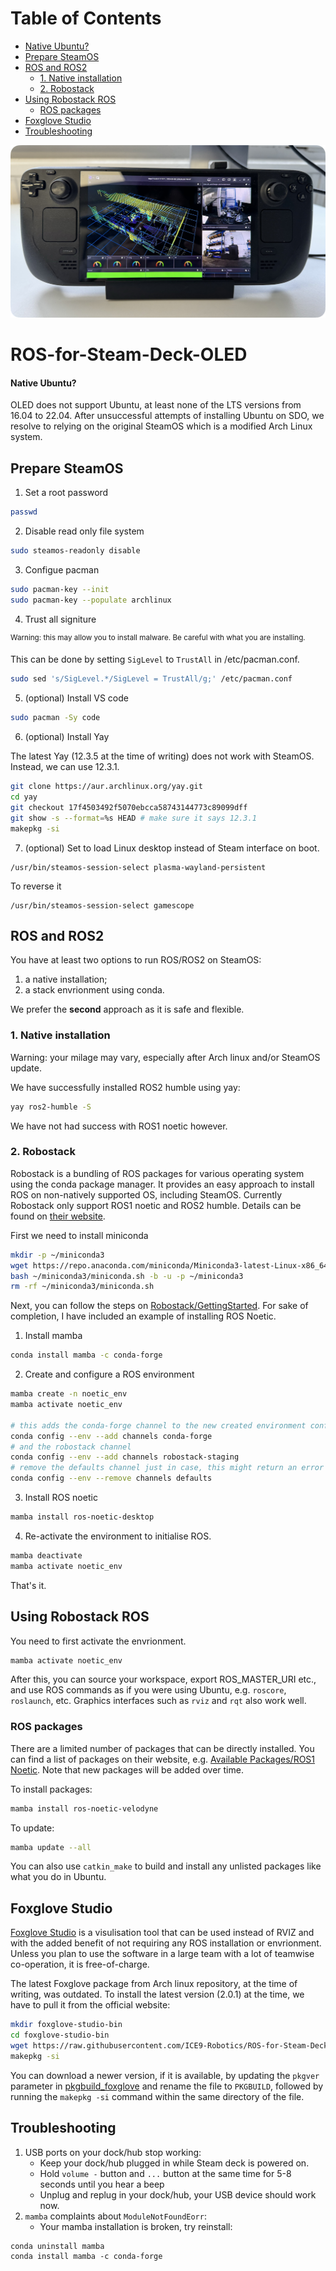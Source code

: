 # Table of Contents
- [Native Ubuntu?](#native-ubuntu?)
- [Prepare SteamOS](#prepare-steamos)
- [ROS and ROS2](#ros-and-ros2)
  * [1. Native installation](#1-native-installation)
  * [2. Robostack](#2-robostack)
- [Using Robostack ROS](#using-robostack-ros)
  * [ROS packages](#ros-packages)
- [Foxglove Studio](#foxglove-studio)
- [Troubleshooting](#troubleshooting)
  
![foxglove_on_steamdeck.jpeg](files/foxglove_on_steamdeck.png)

# ROS-for-Steam-Deck-OLED

#### Native Ubuntu?
OLED does not support Ubuntu, at least none of the LTS versions from 16.04 to 22.04. After unsuccessful attempts of installing Ubuntu on SDO, we resolve to relying on the original SteamOS which is a modified Arch Linux system.

## Prepare SteamOS
1. Set a root password
```sh
passwd
```

2. Disable read only file system
```sh
sudo steamos-readonly disable
```

3. Configue pacman
```sh
sudo pacman-key --init
sudo pacman-key --populate archlinux
```

4. Trust all signiture
 
<sup>Warning: this may allow you to install malware. Be careful with what you are installing.</sup>

This can be done by setting `SigLevel` to `TrustAll` in /etc/pacman.conf.
```sh
sudo sed 's/SigLevel.*/SigLevel = TrustAll/g;' /etc/pacman.conf
```

5. (optional) Install VS code
```sh
sudo pacman -Sy code
```

6. (optional) Install Yay

The latest Yay (12.3.5 at the time of writing) does not work with SteamOS. Instead, we can use 12.3.1.
```sh
git clone https://aur.archlinux.org/yay.git
cd yay
git checkout 17f4503492f5070ebcca58743144773c89099dff
git show -s --format=%s HEAD # make sure it says 12.3.1
makepkg -si
```

7. (optional) Set to load Linux desktop instead of Steam interface on boot.
```
/usr/bin/steamos-session-select plasma-wayland-persistent
```
To reverse it
```
/usr/bin/steamos-session-select gamescope
```

## ROS and ROS2
You have at least two options to run ROS/ROS2 on SteamOS: 

1. a native installation;
2. a stack envrionment using conda.
 
We prefer the **second** approach as it is safe and flexible.

### 1. Native installation
Warning: your milage may vary, especially after Arch linux and/or SteamOS update.

We have successfully installed ROS2 humble using yay:
```sh
yay ros2-humble -S
```

We have not had success with ROS1 noetic however.

### 2. Robostack
Robostack is a bundling of ROS packages for various operating system using the conda package manager. It provides an easy approach to install ROS on non-natively supported OS, including SteamOS. Currently Robostack only support ROS1 noetic and ROS2 humble. Details can be found on [their website](https://robostack.github.io).

First we need to install miniconda
```sh
mkdir -p ~/miniconda3
wget https://repo.anaconda.com/miniconda/Miniconda3-latest-Linux-x86_64.sh -O ~/miniconda3/miniconda.sh
bash ~/miniconda3/miniconda.sh -b -u -p ~/miniconda3
rm -rf ~/miniconda3/miniconda.sh
```

Next, you can follow the steps on [Robostack/GettingStarted](https://robostack.github.io/GettingStarted.html#__tabbed_1_1). For sake of completion, I have included an example of installing ROS Noetic.
1. Install mamba
```sh
conda install mamba -c conda-forge
```

2. Create and configure a ROS environment
```sh
mamba create -n noetic_env
mamba activate noetic_env

# this adds the conda-forge channel to the new created environment configuration 
conda config --env --add channels conda-forge
# and the robostack channel
conda config --env --add channels robostack-staging
# remove the defaults channel just in case, this might return an error if it is not in the list which is ok
conda config --env --remove channels defaults
```

3. Install ROS noetic
```sh
mamba install ros-noetic-desktop
```

4. Re-activate the environment to initialise ROS.
```sh
mamba deactivate
mamba activate noetic_env
```

That's it.

## Using Robostack ROS
You need to first activate the envrionment.
```sh
mamba activate noetic_env
```
After this, you can source your workspace, export ROS_MASTER_URI etc., and use ROS commands as if you were using Ubuntu, e.g. `roscore`, `roslaunch`, etc. Graphics interfaces such as `rviz` and `rqt` also work well.

### ROS packages
There are a limited number of packages that can be directly installed. You can find a list of packages on their website, e.g. [Available Packages/ROS1 Noetic](https://robostack.github.io/noetic.html). Note that new packages will be added over time.

To install packages:
```sh
mamba install ros-noetic-velodyne
```

To update:
```sh
mamba update --all
```

You can also use `catkin_make` to build and install any unlisted packages like what you do in Ubuntu.

## Foxglove Studio
[Foxglove Studio](https://app.foxglove.dev) is a visulisation tool that can be used instead of RVIZ and with the added benefit of not requiring any ROS installation or envrionment. Unless you plan to use the software in a large team with a lot of teamwise co-operation, it is free-of-charge.

The latest Foxglove package from Arch linux repository, at the time of writing, was outdated. To install the latest version (2.0.1) at the time, we have to pull it from the official website:
```sh
mkdir foxglove-studio-bin
cd foxglove-studio-bin
wget https://raw.githubusercontent.com/ICE9-Robotics/ROS-for-Steam-Deck-OLED/main/files/pkgbuild_foxglove -O PKGBUILD
makepkg -si
```

You can download a newer version, if it is available, by updating the `pkgver` parameter in [pkgbuild_foxglove](files/pkgbuild_foxglove) and rename the file to `PKGBUILD`, followed by running the `makepkg -si` command within the same directory of the file.

## Troubleshooting
1. USB ports on your dock/hub stop working:
   - Keep your dock/hub plugged in while Steam deck is powered on.
   - Hold `volume -` button and `...` button at the same time for 5-8 seconds until you hear a beep
   - Unplug and replug in your dock/hub, your USB device should work now.
2. `mamba` complaints about `ModuleNotFoundEorr`:
   - Your mamba installation is broken, try reinstall:
```
conda uninstall mamba
conda install mamba -c conda-forge
```
